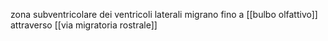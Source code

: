 zona subventricolare dei ventricoli laterali
migrano fino a [[bulbo olfattivo]] attraverso [[via migratoria rostrale]]